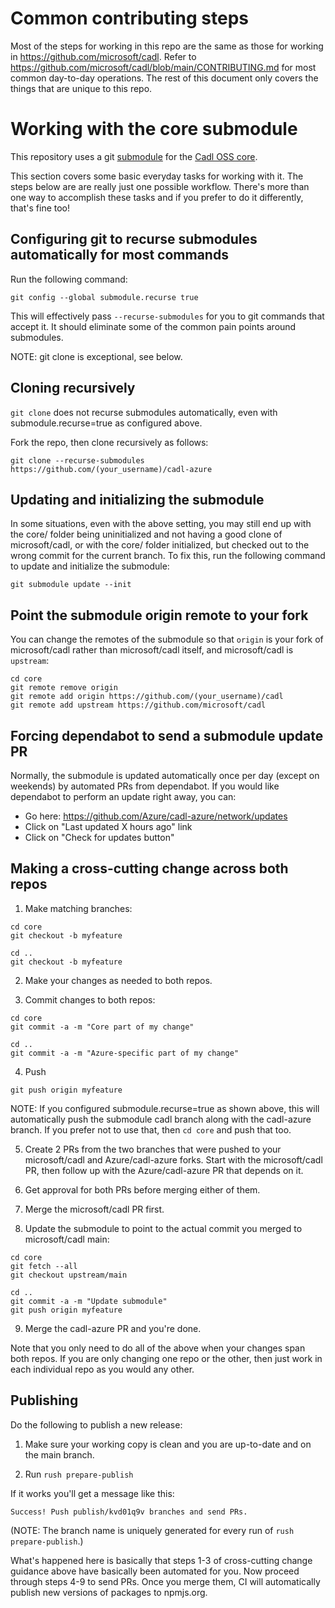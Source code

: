 # Common contributing steps

Most of the steps for working in this repo are the same as those for working
in https://github.com/microsoft/cadl. Refer to
https://github.com/microsoft/cadl/blob/main/CONTRIBUTING.md for most common
day-to-day operations. The rest of this document only covers the things that
are unique to this repo.

# Working with the core submodule

This repository uses a git
[submodule](https://git-scm.com/book/en/v2/Git-Tools-Submodules) for the
[Cadl OSS core](https://github.com/microsoft/cadl).

This section covers some basic everyday tasks for working with it. The steps
below are are really just one possible workflow. There's more than one way
to accomplish these tasks and if you prefer to do it differently, that's
fine too!

## Configuring git to recurse submodules automatically for most commands

Run the following command:

```
git config --global submodule.recurse true
```

This will effectively pass `--recurse-submodules` for you to git commands
that accept it. It should eliminate some of the common pain points around
submodules.

NOTE: git clone is exceptional, see below.

## Cloning recursively

`git clone` does not recurse submodules automatically, even with
submodule.recurse=true as configured above.

Fork the repo, then clone recursively as follows:

```
git clone --recurse-submodules https://github.com/(your_username)/cadl-azure
```

## Updating and initializing the submodule

In some situations, even with the above setting, you may still end up with the core/ folder
being uninitialized and not having a good clone of microsoft/cadl, or with the core/ folder
initialized, but checked out to the wrong commit for the current branch. To fix this, run the
following command to update and initialize the submodule:

```
git submodule update --init
```

## Point the submodule origin remote to your fork

You can change the remotes of the submodule so that `origin` is your fork of
microsoft/cadl rather than microsoft/cadl itself, and microsoft/cadl is
`upstream`:

```
cd core
git remote remove origin
git remote add origin https://github.com/(your_username)/cadl
git remote add upstream https://github.com/microsoft/cadl
```

## Forcing dependabot to send a submodule update PR

Normally, the submodule is updated automatically once per day (except on
weekends) by automated PRs from dependabot. If you would like dependabot to
perform an update right away, you can:

- Go here: https://github.com/Azure/cadl-azure/network/updates
- Click on "Last updated X hours ago" link
- Click on "Check for updates button"

## Making a cross-cutting change across both repos

1. Make matching branches:

```
cd core
git checkout -b myfeature

cd ..
git checkout -b myfeature
```

2. Make your changes as needed to both repos.

3. Commit changes to both repos:

```
cd core
git commit -a -m "Core part of my change"

cd ..
git commit -a -m "Azure-specific part of my change"
```

4. Push

```
git push origin myfeature
```

NOTE: If you configured submodule.recurse=true as shown above, this will
automatically push the submodule cadl branch along with the cadl-azure
branch. If you prefer not to use that, then `cd core` and push that too.

5. Create 2 PRs from the two branches that were pushed to your
   microsoft/cadl and Azure/cadl-azure forks. Start with the microsoft/cadl
   PR, then follow up with the Azure/cadl-azure PR that depends on it.

6. Get approval for both PRs before merging either of them.

7. Merge the microsoft/cadl PR first.

8. Update the submodule to point to the actual commit you merged to microsoft/cadl main:

```
cd core
git fetch --all
git checkout upstream/main

cd ..
git commit -a -m "Update submodule"
git push origin myfeature
```

9. Merge the cadl-azure PR and you're done.

Note that you only need to do all of the above when your changes span both
repos. If you are only changing one repo or the other, then just work in
each individual repo as you would any other.

## Publishing

Do the following to publish a new release:

1. Make sure your working copy is clean and you are up-to-date and on the
   main branch.

2. Run `rush prepare-publish`

If it works you'll get a message like this:

```
Success! Push publish/kvd01q9v branches and send PRs.
```

(NOTE: The branch name is uniquely generated for every run of `rush prepare-publish`.)

What's happened here is basically that steps 1-3 of cross-cutting change
guidance above have basically been automated for you. Now proceed through
steps 4-9 to send PRs. Once you merge them, CI will automatically publish
new versions of packages to npmjs.org.
